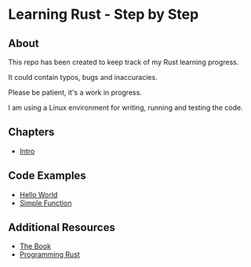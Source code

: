 # Learning Rust - Step by Step
## About
This repo has been created to keep track of my Rust learning progress.

It could contain typos, bugs and inaccuracies. 

Please be patient, it's a work in progress.

I am using a Linux environment for writing, running and testing the code.

## Chapters
* [Intro](./chapters/1-intro.md)

## Code Examples
* [Hello World](./examples/1-hello-world)
* [Simple Function](./examples/2-simple-fn)

## Additional Resources
* [The Book](https://github.com/rust-lang/book)
* [Programming Rust](https://github.com/ProgrammingRust)
